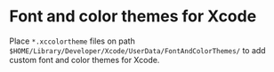 # Font and color themes for Xcode

Place `*.xccolortheme` files on path `$HOME/Library/Developer/Xcode/UserData/FontAndColorThemes/` to add custom font and color themes for Xcode.
